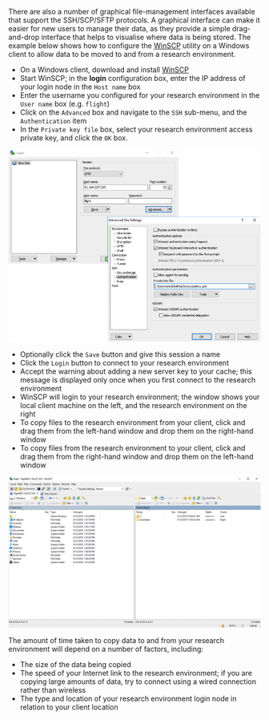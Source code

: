 There are also a number of graphical file-management interfaces available that support the SSH/SCP/SFTP protocols. A graphical interface can make it easier for new users to manage their data, as they provide a simple drag-and-drop interface that helps to visualise where data is being stored. The example below shows how to configure the [WinSCP](https://winscp.net/eng/download.php) utility on a Windows client to allow data to be moved to and from a research environment.

- On a Windows client, download and install [WinSCP](https://winscp.net/eng/download.php)
- Start WinSCP; in the **login** configuration box, enter the IP address of your login node in the `Host name` box
- Enter the username you configured for your research environment in the `User name` box (e.g. `flight`)
- Click on the `Advanced` box and navigate to the `SSH` sub-menu, and the `Authentication` item
- In the `Private key file` box, select your research environment access private key, and click the `OK` box.

![](img/winscpconfig.png)

- Optionally click the `Save` button and give this session a name
- Click the `Login` button to connect to your research environment
- Accept the warning about adding a new server key to your cache; this message is displayed only once when you first connect to the research environment
- WinSCP will login to your research environment; the window shows your local client machine on the left, and the research environment on the right
- To copy files to the research environment from your client, click and drag them from the left-hand window and drop them on the right-hand window
- To copy files from the research environment to your client, click and drag them from the right-hand window and drop them on the left-hand window


![](img/winscpcopyfiles.png)

The amount of time taken to copy data to and from your research environment will depend on a number of factors, including:

- The size of the data being copied
- The speed of your Internet link to the research environment; if you are copying large amounts of data, try to connect using a wired connection rather than wireless
- The type and location of your research environment login node in relation to your client location

